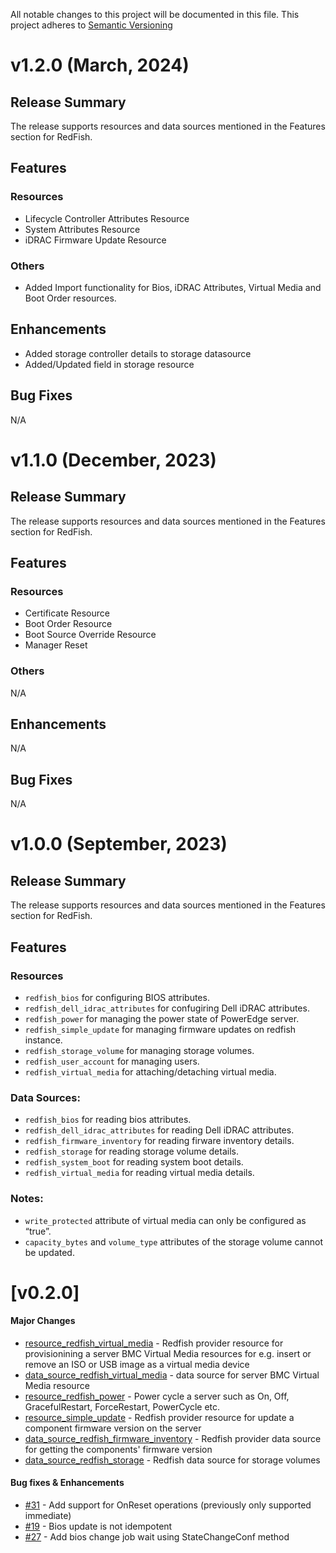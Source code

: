 <!--
Copyright (c) 2022-2024 Dell Inc., or its subsidiaries. All Rights Reserved.

Licensed under the Mozilla Public License Version 2.0 (the "License");
you may not use this file except in compliance with the License.
You may obtain a copy of the License at

    http://mozilla.org/MPL/2.0/


Unless required by applicable law or agreed to in writing, software
distributed under the License is distributed on an "AS IS" BASIS,
WITHOUT WARRANTIES OR CONDITIONS OF ANY KIND, either express or implied.
See the License for the specific language governing permissions and
limitations under the License.
-->

All notable changes to this project will be documented in this file.
This project adheres to [Semantic Versioning](http://semver.org/spec/v2.0.0.html)

# v1.2.0 (March, 2024)
## Release Summary
The release supports resources and data sources mentioned in the Features section for RedFish.
## Features

### Resources
* Lifecycle Controller Attributes Resource
* System Attributes Resource
* iDRAC Firmware Update Resource

### Others
* Added Import functionality for Bios, iDRAC Attributes, Virtual Media and Boot Order resources.

## Enhancements
* Added storage controller details to storage datasource
* Added/Updated field in storage resource

## Bug Fixes
N/A

# v1.1.0 (December, 2023)
## Release Summary
The release supports resources and data sources mentioned in the Features section for RedFish.
## Features

### Resources
* Certificate Resource
* Boot Order Resource
* Boot Source Override Resource
* Manager Reset

### Others
N/A

## Enhancements
N/A

## Bug Fixes
N/A

# v1.0.0 (September, 2023)
## Release Summary
The release supports resources and data sources mentioned in the Features section for RedFish.
## Features

### Resources
* `redfish_bios` for configuring BIOS attributes.
* `redfish_dell_idrac_attributes` for confugiring Dell iDRAC attributes.
* `redfish_power` for managing the power state of PowerEdge server.
* `redfish_simple_update` for managing firmware updates on redfish instance.
* `redfish_storage_volume` for managing storage volumes.
* `redfish_user_account` for managing users.
* `redfish_virtual_media` for attaching/detaching virtual media.

### Data Sources:
* `redfish_bios` for reading bios attributes.
* `redfish_dell_idrac_attributes` for reading Dell iDRAC attributes.
* `redfish_firmware_inventory` for reading firware inventory details.
* `redfish_storage` for reading storage volume details.
* `redfish_system_boot` for reading system boot details.
* `redfish_virtual_media` for reading virtual media details.

### Notes:
* `write_protected` attribute of virtual media can only be configured as “true”.
* `capacity_bytes` and `volume_type` attributes of the storage volume cannot be updated.

# [v0.2.0]
#### Major Changes
- [resource_redfish_virtual_media](https://github.com/dell/terraform-provider-redfish/blob/v0.2.0/redfish/resource_redfish_virtual_media.go) - Redfish provider resource for provisionining a server BMC Virtual Media resources for e.g. insert or remove an ISO or USB image as a virtual media device
- [data_source_redfish_virtual_media](https://github.com/dell/terraform-provider-redfish/blob/v0.2.0/redfish/data_source_redfish_virtual_media.go) - data source for server BMC Virtual Media resource
- [resource_redfish_power](https://github.com/dell/terraform-provider-redfish/blob/v0.2.0/redfish/resource_redfish_power.go) - Power cycle a server such as On, Off, GracefulRestart, ForceRestart, PowerCycle etc.
- [resource_simple_update](https://github.com/dell/terraform-provider-redfish/blob/v0.2.0/redfish/resource_simple_update.go) - Redfish provider resource for update a component firmware version on the server
- [data_source_redfish_firmware_inventory](https://github.com/dell/terraform-provider-redfish/blob/v0.2.0/redfish/data_source_redfish_firmware_inventory.go) - Redfish provider data source for getting the components' firmware version
- [data_source_redfish_storage](https://github.com/dell/terraform-provider-redfish/blob/v0.2.0/redfish/data_source_redfish_storage.go) - Redfish data source for storage volumes

#### Bug fixes & Enhancements
- [#31](https://github.com/dell/terraform-provider-redfish/pull/31) - Add support for OnReset operations (previously only supported immediate)
- [#19](https://github.com/dell/terraform-provider-redfish/issues/19) - Bios update is not idempotent
- [#27](https://github.com/dell/terraform-provider-redfish/pull/27) - Add bios change job wait using StateChangeConf method
